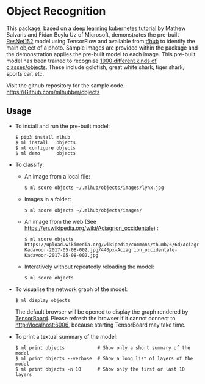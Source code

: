 Object Recognition
==================

This package, based on a [deep learning kubernetes
tutorial](https://blogs.technet.microsoft.com/machinelearning/2018/04/19/deploying-deep-learning-models-on-kubernetes-with-gpus/)
by Mathew Salvaris and Fidan Boylu Uz of Microsoft, demonstrates the
pre-built
[ResNet152](https://tfhub.dev/google/imagenet/resnet_v1_152/classification/1)
model using TensorFlow and available from [tfhub](https://tfhub.dev)
to identify the main object of a photo. Sample images are provided
within the package and the demonstration applies the pre-built model
to each image. This pre-built model has been trained to recognise
[1000 different kinds of
classes/objects](http://data.dmlc.ml/mxnet/models/imagenet/synset.txt).
These include goldfish, great white shark, tiger shark, sports car,
etc.

Visit the github repository for the sample code.
<https://Github.com/mlhubber/objects>

Usage
-----

-   To install and run the pre-built model:

        $ pip3 install mlhub
        $ ml install   objects
        $ ml configure objects
        $ ml demo      objects

-   To classify:
    -   An image from a local file:

            $ ml score objects ~/.mlhub/objects/images/lynx.jpg

    -   Images in a folder:

            $ ml score objects ~/.mlhub/objects/images/

    -   An image from the web (See
        <https://en.wikipedia.org/wiki/Aciagrion_occidentale>) :

            $ ml score objects https://upload.wikimedia.org/wikipedia/commons/thumb/6/6d/Aciagrion_occidentale-Kadavoor-2017-05-08-002.jpg/440px-Aciagrion_occidentale-Kadavoor-2017-05-08-002.jpg

    -   Interatively without repeatedly reloading the model:

            $ ml score objects

-   To visualise the network graph of the model:

        $ ml display objects

    The default browser will be opened to display the graph rendered by
    [TensorBoard](https://www.tensorflow.org/guide/graph_viz). Please
    refresh the browser if it cannot connect to <http://localhost:6006>,
    because starting TensorBoard may take time.

-   To print a textual summary of the model:

        $ ml print objects            # Show only a short summary of the model
        $ ml print objects --verbose  # Show a long list of layers of the model
        $ ml print objects -n 10      # Show only the first or last 10 layers
